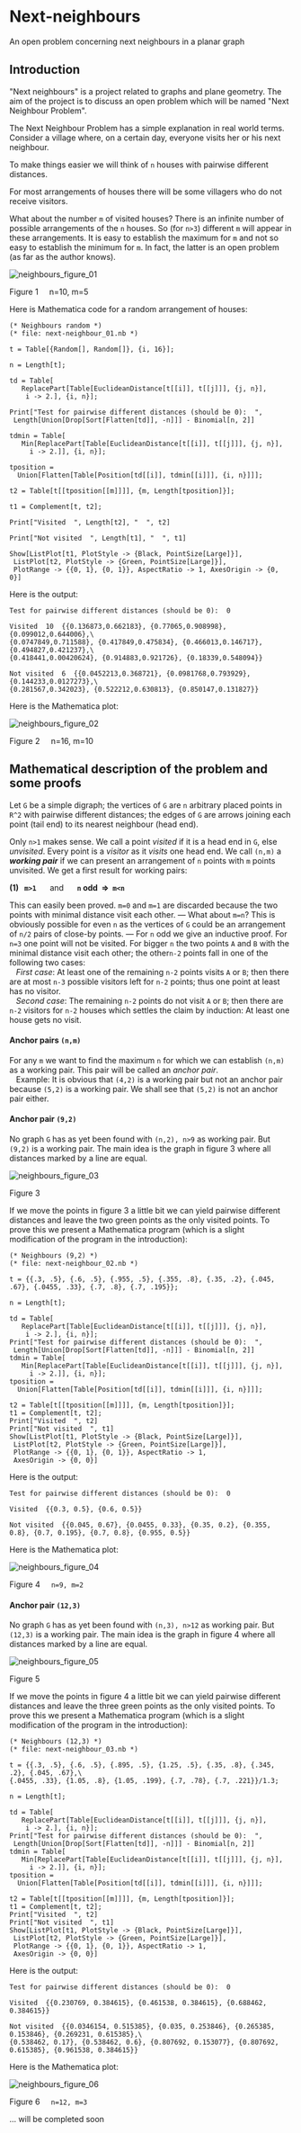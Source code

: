 # Next-neighbours
An open problem concerning next neighbours in a planar graph

## Introduction

"Next neighbours" is a project related to graphs and plane geometry. The aim of the project is to discuss an open problem which will be named "Next Neighbour Problem".

The Next Neighbour Problem has a simple explanation in real world terms. Consider a village where, on a certain day, everyone visits her or his next neighbour.

To make things easier we will think of `n` houses with pairwise different distances.

For most arrangements of houses there will be some villagers who do not receive visitors.

What about the number `m` of visited houses? There is an infinite number of possible arrangements of the `n` houses. So (for `n>3`) different `m` will appear in these arrangements. It is easy to establish the maximum for `m` and not so easy to establish the minimum for `m`. In fact, the latter is an open problem (as far as the author knows).

![neighbours_figure_01](https://user-images.githubusercontent.com/88709288/129047431-3f63be39-9f12-48c1-9bfa-b7570456d4eb.png)

Figure 1&nbsp;&nbsp;&nbsp;&nbsp;&nbsp;n=10, m=5

Here is Mathematica code for a random arrangement of houses:

```
(* Neighbours random *)
(* file: next-neighbour_01.nb *)

t = Table[{Random[], Random[]}, {i, 16}];

n = Length[t];

td = Table[
   ReplacePart[Table[EuclideanDistance[t[[i]], t[[j]]], {j, n}], 
    i -> 2.], {i, n}];
    
Print["Test for pairwise different distances (should be 0):  ", 
 Length[Union[Drop[Sort[Flatten[td]], -n]]] - Binomial[n, 2]]
 
tdmin = Table[
   Min[ReplacePart[Table[EuclideanDistance[t[[i]], t[[j]]], {j, n}], 
     i -> 2.]], {i, n}];
     
tposition = 
  Union[Flatten[Table[Position[td[[i]], tdmin[[i]]], {i, n}]]];

t2 = Table[t[[tposition[[m]]]], {m, Length[tposition]}];

t1 = Complement[t, t2];

Print["Visited  ", Length[t2], "  ", t2]

Print["Not visited  ", Length[t1], "  ", t1]

Show[ListPlot[t1, PlotStyle -> {Black, PointSize[Large]}], 
 ListPlot[t2, PlotStyle -> {Green, PointSize[Large]}], 
 PlotRange -> {{0, 1}, {0, 1}}, AspectRatio -> 1, AxesOrigin -> {0, 0}]
 ``` 
 
Here is the output:

```
Test for pairwise different distances (should be 0):  0

Visited  10  {{0.136873,0.662183}, {0.77065,0.908998}, {0.099012,0.644006},\
{0.0747849,0.711588}, {0.417849,0.475834}, {0.466013,0.146717}, {0.494827,0.421237},\ 
{0.418441,0.00420624}, {0.914883,0.921726}, {0.18339,0.548094}}

Not visited  6  {{0.0452213,0.368721}, {0.0981768,0.793929}, {0.144233,0.0127273},\
{0.281567,0.342023}, {0.522212,0.630813}, {0.850147,0.131827}}
```
 
Here is the Mathematica plot:
 
![neighbours_figure_02](https://user-images.githubusercontent.com/88709288/129056422-5dc3d0be-65c3-4498-8d13-d67dffa7c151.png)

Figure 2&nbsp;&nbsp;&nbsp;&nbsp;&nbsp;n=16, m=10


## Mathematical description of the problem and some proofs

Let `G` be a simple digraph; the vertices of `G` are `n` arbitrary placed points in `R^2` with pairwise different distances; the edges of `G` are arrows joining each point (tail end) to its nearest neighbour (head end).

Only `n>1` makes sense. We call a point *visited* if it is a head end in `G`, else *unvisited*. Every point is a *visitor* as it *visits* one head end. We call `(n,m)` a **_working pair_** if we can present an arrangement of `n` points with `m` points unvisited. We get a first result for working pairs:

**(1)&nbsp;&nbsp;&nbsp;`m>1`&nbsp;&nbsp;&nbsp;&nbsp;&nbsp;&nbsp;** and **&nbsp;&nbsp;&nbsp;&nbsp;&nbsp;&nbsp;`n` odd&nbsp;&nbsp;&rArr;&nbsp;&nbsp;`m<n`**

This can easily been proved. `m=0` and `m=1` are discarded because the two points with minimal distance visit each other.  —  What about `m=n`?  This is obviously possible for even `n` as the vertices of `G` could be an arrangement of `n/2` pairs of close-by points.  —  For `n` odd we give an inductive proof. For `n=3` one point will not be visited. For bigger `n` the two points `A` and `B` with the minimal distance visit each other; the other`n-2` points fall in one of the following two cases:  
&nbsp;&nbsp;&nbsp;*First case*: At least one of the remaining `n-2` points visits `A` or `B`; then there are at most `n-3` possible visitors left for `n-2` points; thus one point at least has no visitor.  
&nbsp;&nbsp;&nbsp;*Second case*: The remaining `n-2` points do not visit `A` or `B`; then there are `n-2` visitors for `n-2` houses which settles the claim by induction: At least one house gets no visit.

#### Anchor pairs `(n,m)`

For any `m` we want to find the maximum `n` for which we can establish `(n,m)` as a working pair. This pair will be called an *anchor pair*.  
&nbsp;&nbsp;&nbsp;Example: It is obvious that `(4,2)` is a working pair but not an anchor pair because `(5,2)` is a working pair. We shall see that `(5,2)` is not an anchor pair either.

#### Anchor pair `(9,2)`

No graph `G` has as yet been found with `(n,2), n>9` as working pair. But `(9,2)` is a working pair. The main idea is the graph in figure 3 where all distances marked by a line are equal.

![neighbours_figure_03](https://user-images.githubusercontent.com/88709288/129348759-ecd18f04-6eea-4138-991c-22da53d249d8.png)

Figure 3

If we move the points in figure 3 a little bit we can yield pairwise different distances and leave the two green points as the only visited points. To prove this we present a Mathematica program (which is a slight modification of the program in the introduction):

```
(* Neighbours (9,2) *)
(* file: next-neighbour_02.nb *)

t = {{.3, .5}, {.6, .5}, {.955, .5}, {.355, .8}, {.35, .2}, {.045, .67}, {.0455, .33}, {.7, .8}, {.7, .195}};

n = Length[t];

td = Table[
   ReplacePart[Table[EuclideanDistance[t[[i]], t[[j]]], {j, n}], 
    i -> 2.], {i, n}];
Print["Test for pairwise different distances (should be 0):  ", 
 Length[Union[Drop[Sort[Flatten[td]], -n]]] - Binomial[n, 2]]
tdmin = Table[
   Min[ReplacePart[Table[EuclideanDistance[t[[i]], t[[j]]], {j, n}], 
     i -> 2.]], {i, n}];
tposition = 
  Union[Flatten[Table[Position[td[[i]], tdmin[[i]]], {i, n}]]];

t2 = Table[t[[tposition[[m]]]], {m, Length[tposition]}];
t1 = Complement[t, t2];
Print["Visited  ", t2]
Print["Not visited  ", t1]
Show[ListPlot[t1, PlotStyle -> {Black, PointSize[Large]}], 
 ListPlot[t2, PlotStyle -> {Green, PointSize[Large]}], 
 PlotRange -> {{0, 1}, {0, 1}}, AspectRatio -> 1, 
 AxesOrigin -> {0, 0}]
 ```

Here is the output:

```
Test for pairwise different distances (should be 0):  0

Visited  {{0.3, 0.5}, {0.6, 0.5}}

Not visited  {{0.045, 0.67}, {0.0455, 0.33}, {0.35, 0.2}, {0.355, 0.8}, {0.7, 0.195}, {0.7, 0.8}, {0.955, 0.5}}
```
 
Here is the Mathematica plot:

![neighbours_figure_04](https://user-images.githubusercontent.com/88709288/129362232-333a6107-5814-4e8c-bf13-a54b4f4af610.png)

Figure 4&nbsp;&nbsp;&nbsp;&nbsp;&nbsp;`n=9, m=2`

#### Anchor pair `(12,3)`

No graph `G` has as yet been found with `(n,3), n>12` as working pair. But `(12,3)` is a working pair. The main idea is the graph in figure 4 where all distances marked by a line are equal.

![neighbours_figure_05](https://user-images.githubusercontent.com/88709288/129366475-7ebb237e-a40a-4b9c-b7bf-94ef692de115.png)

Figure 5

If we move the points in figure 4 a little bit we can yield pairwise different distances and leave the three green points as the only visited points. To prove this we present a Mathematica program (which is a slight modification of the program in the introduction):

```
(* Neighbours (12,3) *)
(* file: next-neighbour_03.nb *)

t = {{.3, .5}, {.6, .5}, {.895, .5}, {1.25, .5}, {.35, .8}, {.345, .2}, {.045, .67},\
{.0455, .33}, {1.05, .8}, {1.05, .199}, {.7, .78}, {.7, .221}}/1.3;

n = Length[t];

td = Table[
   ReplacePart[Table[EuclideanDistance[t[[i]], t[[j]]], {j, n}], 
    i -> 2.], {i, n}];
Print["Test for pairwise different distances (should be 0):  ", 
 Length[Union[Drop[Sort[Flatten[td]], -n]]] - Binomial[n, 2]]
tdmin = Table[
   Min[ReplacePart[Table[EuclideanDistance[t[[i]], t[[j]]], {j, n}], 
     i -> 2.]], {i, n}];
tposition = 
  Union[Flatten[Table[Position[td[[i]], tdmin[[i]]], {i, n}]]];

t2 = Table[t[[tposition[[m]]]], {m, Length[tposition]}];
t1 = Complement[t, t2];
Print["Visited  ", t2]
Print["Not visited  ", t1]
Show[ListPlot[t1, PlotStyle -> {Black, PointSize[Large]}], 
 ListPlot[t2, PlotStyle -> {Green, PointSize[Large]}], 
 PlotRange -> {{0, 1}, {0, 1}}, AspectRatio -> 1, 
 AxesOrigin -> {0, 0}]
 ```

Here is the output:

```
Test for pairwise different distances (should be 0):  0

Visited  {{0.230769, 0.384615}, {0.461538, 0.384615}, {0.688462, 0.384615}}

Not visited  {{0.0346154, 0.515385}, {0.035, 0.253846}, {0.265385, 0.153846}, {0.269231, 0.615385},\ 
{0.538462, 0.17}, {0.538462, 0.6}, {0.807692, 0.153077}, {0.807692, 0.615385}, {0.961538, 0.384615}}
```
 
Here is the Mathematica plot:

![neighbours_figure_06](https://user-images.githubusercontent.com/88709288/129367183-2311882a-bb78-45da-b7c8-534c4e0e58d2.png)

Figure 6&nbsp;&nbsp;&nbsp;&nbsp;&nbsp;`n=12, m=3`

... will be completed soon
